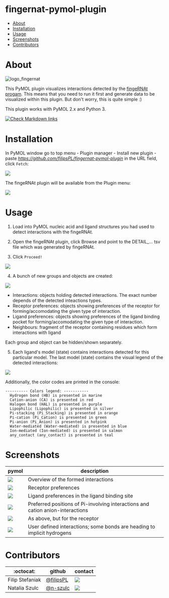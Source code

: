 fingernat-pymol-plugin
============

<!-- TOC START min:1 max:6 link:true asterisk:false update:true -->
- [About](#about)
- [Installation](#installation)
- [Usage](#usage)
- [Screenshots](#screenshots)
- [Contributors](#contributors)
<!-- TOC END -->



# About

![logo_fingernat](logo_fingernat160.png)

This PyMOL plugin visualizes interactions detected by the [fingeRNAt progam](https://github.com/n-szulc/fingeRNAt/). This means that you need to run it first and generate data to be visualized within this plugin. But don't worry, this is quite simple :)

This plugin works with PyMOL 2.x and Python 3.

<!-- markdown-link-check-disable-next-line -->
[![Check Markdown links](https://github.com/filipsPL/fingernat-pymol-plugin/actions/workflows/action-links.yml/badge.svg)](https://github.com/filipsPL/fingernat-pymol-plugin/actions/workflows/action-links.yml)

# Installation

<!-- markdown-link-check-disable-next-line -->
In PyMOL window go to top menu - Plugin manager - Install new plugin - paste *https://github.com/filipsPL/fingernat-pymol-plugin* in the URL field, click `Fetch`:

![](obrazki/README-3b91eee4.png)

The fingeRNAt plugin will be available from the Plugin menu:

![](obrazki/README-ded6536c.png)


# Usage

1. Load into PyMOL nucleic acid and ligand structures you had used to detect interactions with the fingeRNAt.

2. Open the fingeRNAt plugin, click Browse and point to the DETAIL_... tsv file which was generated by fingeRNAt.

3. Click `Proceed!`

![](obrazki/README-5b762be2.png)

4. A bunch of new groups and objects are created:

![](obrazki/README-851e9a88.png)

- Interactions: objects holding detected interactions. The exact number depends of the detected inteactions types.
- Receptor preferences: objects showing preferences of the receptor for forming/accomodating the given type of interaction.
- Ligand preferences: objects showing preferences of the ligand binding pocket for forming/accomodating the given type of interaction.
- Neighbours: fragment of the receptor containing residues which form interactions with ligand

Each group and object can be hidden/shown separately.

5. Each ligand's model (state) contains interactions detected for this particular model. The last model (state) contains the visual legend of the detected interactions:

![](obrazki/README-777f64f7.png)


Additionally, the color codes are printed in the console:

```
---------- Colors legend: -----------
  Hydrogen bond (HB) is presented in marine
  Cation-anion (CA) is presented in red
  Halogen bond (HAL) is presented in purple
  Lipophilic (Lipophilic) is presented in silver
  Pi-stacking (Pi_Stacking) is presented in orange
  Pi-cation (Pi_Cation) is presented in green
  Pi-anion (Pi_Anion) is presented in hotpink
  Water-mediated (Water-mediated) is presented in blue
  Ion-mediated (Ion-mediated) is presented in salmon
  any_contact (any_contact) is presented in teal
```

# Screenshots


| pymol                            | description                                                                    |
| -------------------------------- | ------------------------------------------------------------------------------ |
| ![](obrazki/README-65a8be8a.png) | Overview of the formed interactions                                            |
| ![](obrazki/README-8890c249.png) | Receptor preferences                                                           |
| ![](obrazki/README-e95e087b.png) | Ligand preferences in the ligand binding site                                 |
| ![](obrazki/README-2765c99c.png) | Preferred positions of Pi-involving interactions and cation anion-interactions |
| ![](obrazki/README-1945eb54.png) | As above, but for the receptor                                                 |
| ![](obrazki/README-e481bf7b.png) | User defined interactions; some bonds are heading to implicit hydrogens        |


# Contributors

| :octocat:       | github                                   | contact                                                                  |
| --------------- | ---------------------------------------- | ------------------------------------------------------------------------ |
| Filip Stefaniak | [@filipsPL](https://github.com/filipsPL) | ![](https://img.shields.io/badge/fstefaniak-%40iimcb.gov.pl-brightgreen) |
| Natalia Szulc   | [@n-szulc](https://github.com/n-szulc)   | ![](https://img.shields.io/badge/nszulc-%40iimcb.gov.pl-brightgreen)     |
